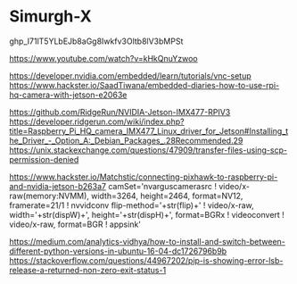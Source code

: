 # Simurgh-X



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

https://www.youtube.com/watch?v=kHkQnuYzwoo

https://developer.nvidia.com/embedded/learn/tutorials/vnc-setup https://www.hackster.io/SaadTiwana/embedded-diaries-how-to-use-rpi-hq-camera-with-jetson-e2063e

https://github.com/RidgeRun/NVIDIA-Jetson-IMX477-RPIV3 https://developer.ridgerun.com/wiki/index.php?title=Raspberry_Pi_HQ_camera_IMX477_Linux_driver_for_Jetson#Installing_the_Driver_-_Option_A:_Debian_Packages_.28Recommended.29 https://unix.stackexchange.com/questions/47909/transfer-files-using-scp-permission-denied

https://www.hackster.io/Matchstic/connecting-pixhawk-to-raspberry-pi-and-nvidia-jetson-b263a7 camSet='nvarguscamerasrc ! video/x-raw(memory:NVMM), width=3264, height=2464, format=NV12, framerate=21/1 ! nvvidconv flip-method='+str(flip)+' ! video/x-raw, width='+str(dispW)+', height='+str(dispH)+', format=BGRx ! videoconvert ! video/x-raw, format=BGR ! appsink'

https://medium.com/analytics-vidhya/how-to-install-and-switch-between-different-python-versions-in-ubuntu-16-04-dc1726796b9b https://stackoverflow.com/questions/44967202/pip-is-showing-error-lsb-release-a-returned-non-zero-exit-status-1
